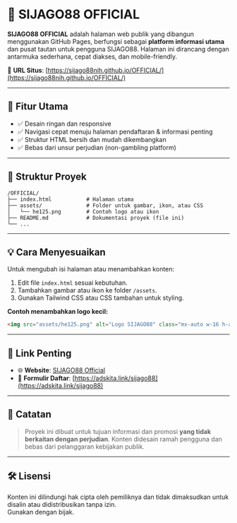 # 📘 SIJAGO88 OFFICIAL

**SIJAGO88 OFFICIAL** adalah halaman web publik yang dibangun menggunakan GitHub Pages, berfungsi sebagai **platform informasi utama** dan pusat tautan untuk pengguna SIJAGO88. Halaman ini dirancang dengan antarmuka sederhana, cepat diakses, dan mobile-friendly.

🔗 **URL Situs**: [https://sijago88nih.github.io/OFFICIAL/](https://sijago88nih.github.io/OFFICIAL/)

---

## 🚀 Fitur Utama

- ✅ Desain ringan dan responsive  
- ✅ Navigasi cepat menuju halaman pendaftaran & informasi penting  
- ✅ Struktur HTML bersih dan mudah dikembangkan  
- ✅ Bebas dari unsur perjudian (non-gambling platform)

---

## 📂 Struktur Proyek

```
/OFFICIAL/
├── index.html           # Halaman utama
├── assets/              # Folder untuk gambar, ikon, atau CSS
│   └── he125.png        # Contoh logo atau ikon
├── README.md            # Dokumentasi proyek (file ini)
└── ...
```

---

## 💡 Cara Menyesuaikan

Untuk mengubah isi halaman atau menambahkan konten:
1. Edit file `index.html` sesuai kebutuhan.
2. Tambahkan gambar atau ikon ke folder `/assets`.
3. Gunakan Tailwind CSS atau CSS tambahan untuk styling.

**Contoh menambahkan logo kecil:**

```html
<img src="assets/he125.png" alt="Logo SIJAGO88" class="mx-auto w-16 h-auto mb-2 drop-shadow-md">
```

---

## 🔗 Link Penting

- 🌐 **Website**: [SIJAGO88 Official](https://sijago88nih.github.io/OFFICIAL/)
- 📝 **Formulir Daftar**: [https://adskita.link/sijago88](https://adskita.link/sijago88)

---

## 📣 Catatan

> Proyek ini dibuat untuk tujuan informasi dan promosi **yang tidak berkaitan dengan perjudian**. Konten didesain ramah pengguna dan bebas dari pelanggaran kebijakan publik.

---

## 🛠️ Lisensi

Konten ini dilindungi hak cipta oleh pemiliknya dan tidak dimaksudkan untuk disalin atau didistribusikan tanpa izin.  
Gunakan dengan bijak.
